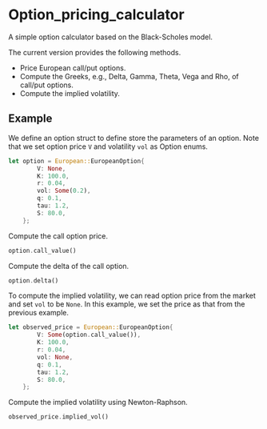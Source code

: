 # Option_pricing_calculator

A simple option calculator based on the Black-Scholes model.

The current version provides the following methods.
- Price European call/put options.
- Compute the Greeks, e.g., Delta, Gamma, Theta, Vega and Rho, of call/put options.
- Compute the implied volatility.

## Example
We define an option struct to define store the parameters of an option.
Note that we set option price `V` and volatility `vol` as Option enums.
```rust
let option = European::EuropeanOption{
        V: None,
        K: 100.0,
        r: 0.04,
        vol: Some(0.2),
        q: 0.1,
        tau: 1.2,
        S: 80.0,
    };
```

Compute the call option price.
```rust
option.call_value()
```

Compute the delta of the call option.
```rust
option.delta()
```

To compute the implied volatility, we can read option price from the market and set `vol` to be `None`.
In this example, we set the price as that from the previous example.
```rust
let observed_price = European::EuropeanOption{
        V: Some(option.call_value()),
        K: 100.0,
        r: 0.04,
        vol: None,
        q: 0.1,
        tau: 1.2,
        S: 80.0,
    };
```

Compute the implied volatility using Newton-Raphson.
```rust
observed_price.implied_vol()
```


